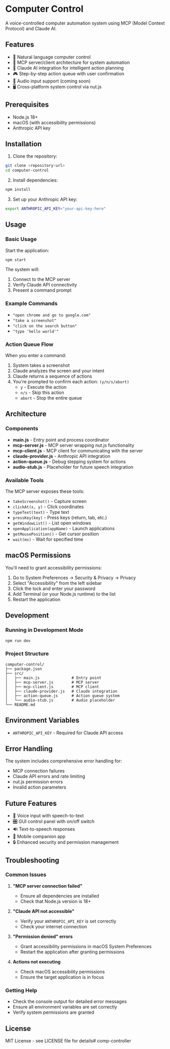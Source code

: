 # Computer Control

A voice-controlled computer automation system using MCP (Model Context Protocol) and Claude AI.

## Features

- 🎯 Natural language computer control
- 🔧 MCP server/client architecture for system automation
- 🤖 Claude AI integration for intelligent action planning
- 🎮 Step-by-step action queue with user confirmation
- 🎤 Audio input support (coming soon)
- 🖥️ Cross-platform system control via nut.js

## Prerequisites

- Node.js 18+ 
- macOS (with accessibility permissions)
- Anthropic API key

## Installation

1. Clone the repository:
```bash
git clone <repository-url>
cd computer-control
```

2. Install dependencies:
```bash
npm install
```

3. Set up your Anthropic API key:
```bash
export ANTHROPIC_API_KEY="your-api-key-here"
```

## Usage

### Basic Usage

Start the application:
```bash
npm start
```

The system will:
1. Connect to the MCP server
2. Verify Claude API connectivity
3. Present a command prompt

### Example Commands

- `"open chrome and go to google.com"`
- `"take a screenshot"`
- `"click on the search button"`
- `"type 'hello world'"`

### Action Queue Flow

When you enter a command:
1. System takes a screenshot
2. Claude analyzes the screen and your intent
3. Claude returns a sequence of actions
4. You're prompted to confirm each action: `(y/n/s/abort)`
   - `y` - Execute the action
   - `n/s` - Skip this action
   - `abort` - Stop the entire queue

## Architecture

### Components

- **main.js** - Entry point and process coordinator
- **mcp-server.js** - MCP server wrapping nut.js functionality
- **mcp-client.js** - MCP client for communicating with the server
- **claude-provider.js** - Anthropic API integration
- **action-queue.js** - Debug stepping system for actions
- **audio-stub.js** - Placeholder for future speech integration

### Available Tools

The MCP server exposes these tools:
- `takeScreenshot()` - Capture screen
- `clickAt(x, y)` - Click coordinates
- `typeText(text)` - Type text
- `pressKey(key)` - Press keys (return, tab, etc.)
- `getWindowList()` - List open windows
- `openApplication(appName)` - Launch applications
- `getMousePosition()` - Get cursor position
- `wait(ms)` - Wait for specified time

## macOS Permissions

You'll need to grant accessibility permissions:

1. Go to System Preferences → Security & Privacy → Privacy
2. Select "Accessibility" from the left sidebar
3. Click the lock and enter your password
4. Add Terminal (or your Node.js runtime) to the list
5. Restart the application

## Development

### Running in Development Mode

```bash
npm run dev
```

### Project Structure

```
computer-control/
├── package.json
├── src/
│   ├── main.js              # Entry point
│   ├── mcp-server.js        # MCP server
│   ├── mcp-client.js        # MCP client
│   ├── claude-provider.js   # Claude integration
│   ├── action-queue.js      # Action queue system
│   └── audio-stub.js        # Audio placeholder
└── README.md
```

## Environment Variables

- `ANTHROPIC_API_KEY` - Required for Claude API access

## Error Handling

The system includes comprehensive error handling for:
- MCP connection failures
- Claude API errors and rate limiting
- nut.js permission errors
- Invalid action parameters

## Future Features

- 🎤 Voice input with speech-to-text
- 🎛️ GUI control panel with on/off switch
- 🔊 Text-to-speech responses
- 📱 Mobile companion app
- 🔒 Enhanced security and permission management

## Troubleshooting

### Common Issues

1. **"MCP server connection failed"**
   - Ensure all dependencies are installed
   - Check that Node.js version is 18+

2. **"Claude API not accessible"**
   - Verify your `ANTHROPIC_API_KEY` is set correctly
   - Check your internet connection

3. **"Permission denied" errors**
   - Grant accessibility permissions in macOS System Preferences
   - Restart the application after granting permissions

4. **Actions not executing**
   - Check macOS accessibility permissions
   - Ensure the target application is in focus

### Getting Help

- Check the console output for detailed error messages
- Ensure all environment variables are set correctly
- Verify system permissions are granted

## License

MIT License - see LICENSE file for details# comp-controller
